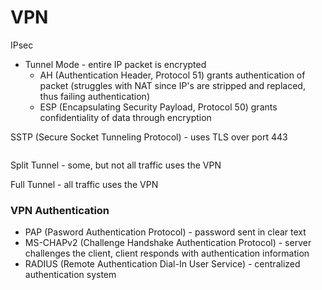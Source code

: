 # VPN

IPsec
- Tunnel Mode - entire IP packet is encrypted
	- AH (Authentication Header, Protocol 51) grants authentication  of packet (struggles with NAT since IP's are stripped and replaced, thus failing authentication)
	- ESP (Encapsulating Security Payload, Protocol 50) grants confidentiality of data through encryption

SSTP (Secure Socket Tunneling Protocol) - uses TLS over port 443

```
```

Split Tunnel - some, but not all traffic uses the VPN

Full Tunnel - all traffic uses the VPN

### VPN Authentication
- PAP (Pasword Authentication Protocol) - password sent in clear text
- MS-CHAPv2 (Challenge Handshake Authentication Protocol) - server challenges the client, client responds with authentication information
- RADIUS (Remote Authentication Dial-In User Service) - centralized authentication system
